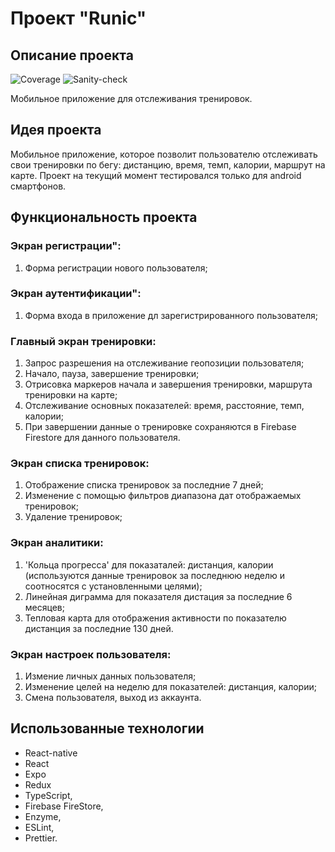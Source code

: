 # Проект "Runic"

## Описание проекта

![Coverage](https://github.com/Stern-Ritter/Runic/actions/workflows/coverage.yml/badge.svg)
![Sanity-check](https://github.com/Stern-Ritter/Runic/actions/workflows/sanity-check.yml/badge.svg)

Мобильное приложение для отслеживания тренировок.

## Идея проекта

Мобильное приложение, которое позволит пользователю отслеживать свои тренировки по бегу: дистанцию, время, темп, калории, маршрут на карте.
Проект на текущий момент тестировался только для android смартфонов.

## Функциональность проекта

### Экран регистрации":

1. Форма регистрации нового пользователя;

### Экран аутентификации":

1. Форма входа в приложение дл зарегистрированного пользователя;

### Главный экран тренировки:

1. Запрос разрешения на отслеживание геопозиции пользователя;
1. Начало, пауза, завершение тренировки;
1. Отрисовка маркеров начала и завершения тренировки, маршрута тренировки на карте;
1. Отслеживание основных показателей: время, расстояние, темп, калории;
1. При завершении данные о тренировке сохраняются в Firebase Firestore для данного пользователя.

### Экран списка тренировок:

1. Отображение списка тренировок за последние 7 дней;
1. Изменение с помощью фильтров диапазона дат отображаемых тренировок;
1. Удаление тренировок;

### Экран аналитики:

1. 'Кольца прогресса' для показаталей: дистанция, калории (используются данные тренировок за последнюю неделю и соотносятся с установленными целями);
2. Линейная диграмма для показателя дистация за последние 6 месяцев;
3. Тепловая карта для отображения активности по показателю дистанция за последние 130 дней.

### Экран настроек пользователя:

1. Измение личных данных пользователя;
2. Изменение целей на неделю для показателей: дистанция, калории;
3. Смена пользователя, выход из аккаунта.

## Использованные технологии

- React-native
- React
- Expo
- Redux
- TypeScript,
- Firebase FireStore,
- Enzyme,
- ESLint,
- Prettier.
